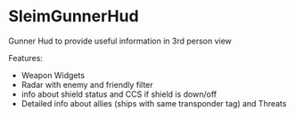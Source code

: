 # SleimGunnerHud
Gunner Hud to provide useful information in 3rd person view

Features:
- Weapon Widgets
- Radar with enemy and friendly filter
- info about shield status and CCS if shield is down/off
- Detailed info about allies (ships with same transponder tag) and Threats